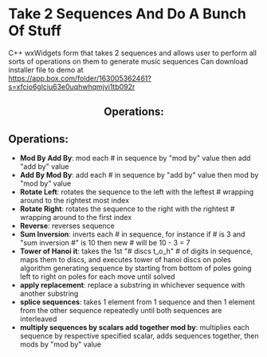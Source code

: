 # Take 2 Sequences And Do A Bunch Of Stuff <br/> 

C++ wxWidgets form that takes 2 sequences and allows user to perform all sorts of operations on them to generate music sequences 
Can download installer file to demo at <br/> 
https://app.box.com/folder/163005362461?s=xfcio6glciu63e0uqhwhqmjvi1tb092r

<h2 align="center">Operations: </h2>

## Operations: 

- **Mod By Add By**: mod each # in sequence by "mod by" value then add "add by" value 
- **Add By Mod By**: add each # in sequence by "add by" value then mod by "mod by" value 
- **Rotate Left**: rotates the sequence to the left with the leftest # wrapping around to the rightest most index 
- **Rotate Right**: rotates the sequence to the right with the rightest # wrapping around to the first index 
- **Reverse**: reverses sequence 
- **Sum Inversion**: inverts each # in sequence, for instance if # is 3 and "sum inversion #" is 10 then new # will be 10 - 3 = 7 
- **Tower of Hanoi it**: takes the 1st "# discs t_o_h" # of digits in sequence, maps them to discs, and executes tower of hanoi discs on poles algorithm generating sequence by starting from bottom of poles going left to right on poles for each move until solved 
- **apply replacement**: replace a substring in whichever sequence with another substring 
- **splice sequences**: takes 1 element from 1 sequence and then 1 element from the other sequence repeatedly until both sequences are interleaved 
- **multiply sequences by scalars add together mod by**: multiplies each sequence by respective specified scalar, adds sequences together, then mods by "mod by" value
